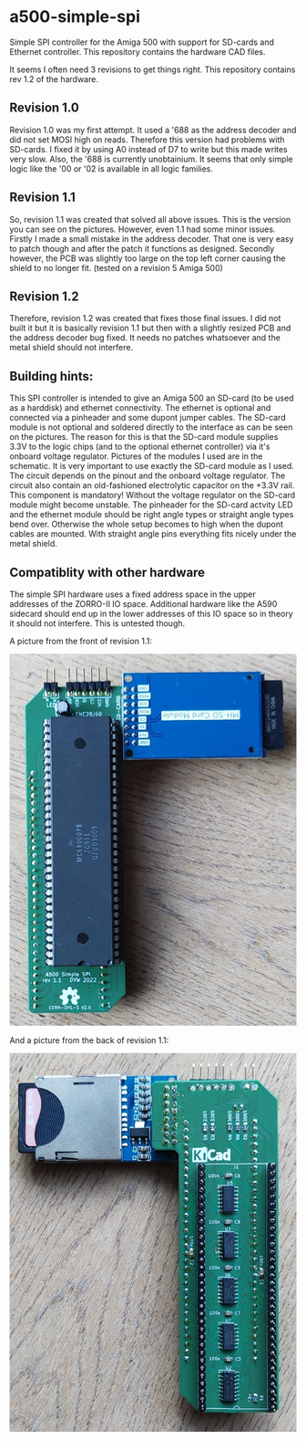 # a500-simple-spi
Simple SPI controller for the Amiga 500 with support for SD-cards and Ethernet controller.
This repository contains the hardware CAD files.


It seems I often need 3 revisions to get things right.
This repository contains rev 1.2 of the hardware.

## Revision 1.0
Revision 1.0 was my first attempt. It used a '688 as the address decoder and did not set MOSI high on reads.
Therefore this version had problems with SD-cards. I fixed it by using A0 instead of D7 to write but this made writes very slow.
Also, the '688 is currently unobtainium. It seems that only simple logic like the '00 or '02 is available in all logic families.

## Revision 1.1
So, revision 1.1 was created that solved all above issues. This is the version you can see on the pictures.
However, even 1.1 had some minor issues. Firstly I made a small mistake in the address decoder. That one is very easy to patch though and after the patch it functions as designed.
Secondly however, the PCB was slightly too large on the top left corner causing the shield to no longer fit. (tested on a revision 5 Amiga 500)

## Revision 1.2
Therefore, revision 1.2 was created that fixes those final issues. I did not built it but it is basically revision 1.1 but then with a slightly resized PCB and the address decoder bug fixed. It needs no patches whatsoever and the metal shield should not interfere.

## Building hints:
This SPI controller is intended to give an Amiga 500 an SD-card (to be used as a harddisk) and ethernet connectivity. 
The ethernet is optional and connected via a pinheader and some dupont jumper cables. The SD-card module is not optional and soldered directly to the interface as can be seen on the pictures. The reason for this is that the SD-card module supplies 3.3V to the logic chips (and to the optional ethernet controller) via it's onboard voltage regulator.
Pictures of the modules I used are in the schematic. It is very important to use exactly the SD-card module as I used. The circuit depends on the pinout and the onboard voltage regulator. The circuit also contain an old-fashioned electrolytic capacitor on the +3.3V rail. This component is mandatory! Without the voltage regulator on the SD-card module might become unstable.
The pinheader for the SD-card actvity LED and the ethernet module should be right angle types or straight angle types bend over. Otherwise the whole setup becomes to high when the dupont cables are mounted. With straight angle pins everything fits nicely under the metal shield.

## Compatiblity with other hardware
The simple SPI hardware uses a fixed address space in the upper addresses of the ZORRO-II IO space. Additional hardware like the A590 sidecard should end up in the lower addresses of this IO space so in theory it should not interfere. This is untested though.

A picture from the front of revision 1.1:

![Front](/pictures/simple_spi_front.jpg)

And a picture from the back of revision 1.1:

![Back](/pictures/simple_spi_back.jpg)

